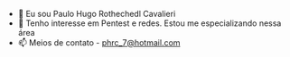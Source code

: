 - 👋 Eu sou Paulo Hugo Rothechedl Cavalieri
- 👀 Tenho interesse em Pentest e redes. Estou me especializando nessa área
- 📫 Meios de contato 
        - phrc_7@hotmail.com
